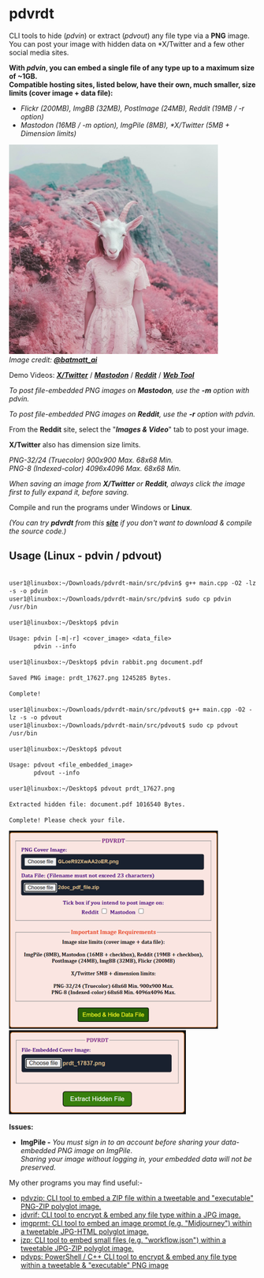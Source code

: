 # pdvrdt
CLI tools to hide (*pdvin*) or extract (*pdvout*) any file type via a **PNG** image.  
You can post your image with hidden data on *X/Twitter and a few other social media sites.

**With ***pdvin***, you can embed a single file of any type up to a maximum size of ~1GB.**  
**Compatible hosting sites, listed below, have their own, much smaller, size limits (cover image + data file):**
* *Flickr (200MB), ImgBB (32MB), PostImage (24MB), Reddit (19MB / -r option)*
* *Mastodon (16MB / -m option), ImgPile (8MB), \*X/Twitter (5MB + Dimension limits)*

![Demo Image](https://github.com/CleasbyCode/pdvrdt/blob/main/demo_image/prdt_20648.png)  
*Image credit:* [***@batmatt_ai***](https://x.com/batmatt_ai)

Demo Videos: [***X/Twitter***](https://youtu.be/nwqi3WN2lkA) / [***Mastodon***](https://youtu.be/A7c06xdcLRQ) / [***Reddit***](https://youtu.be/pp9-Nk0VslA) / [***Web Tool***](https://youtu.be/KbIilEDF14E)

*To post file-embedded PNG images on **Mastodon**, use the **-m** option with pdvin.*  

*To post file-embedded PNG images on **Reddit**, use the **-r** option with pdvin.*  

From the **Reddit** site, select the "***Images & Video***" tab to post your image.

**X/Twitter** also has dimension size limits.  

*PNG-32/24 (Truecolor) 900x900 Max. 68x68 Min.*  
*PNG-8 (Indexed-color) 4096x4096 Max. 68x68 Min.*  

*When saving an image from ***X/Twitter*** or ***Reddit***, always click the image first to fully expand it, before saving.*

Compile and run the programs under Windows or **Linux**.  

*(You can try **pdvrdt** from this [**site**](https://cleasbycode.co.uk/pdvrdt/index/) if you don't want to download & compile the source code.)*

## Usage (Linux - pdvin / pdvout)

```console

user1@linuxbox:~/Downloads/pdvrdt-main/src/pdvin$ g++ main.cpp -O2 -lz -s -o pdvin
user1@linuxbox:~/Downloads/pdvrdt-main/src/pdvin$ sudo cp pdvin /usr/bin

user1@linuxbox:~/Desktop$ pdvin 

Usage: pdvin [-m|-r] <cover_image> <data_file>  
       pdvin --info

user1@linuxbox:~/Desktop$ pdvin rabbit.png document.pdf
  
Saved PNG image: prdt_17627.png 1245285 Bytes.

Complete!

user1@linuxbox:~/Downloads/pdvrdt-main/src/pdvout$ g++ main.cpp -O2 -lz -s -o pdvout
user1@linuxbox:~/Downloads/pdvrdt-main/src/pdvout$ sudo cp pdvout /usr/bin

user1@linuxbox:~/Desktop$ pdvout

Usage: pdvout <file_embedded_image>
       pdvout --info
        
user1@linuxbox:~/Desktop$ pdvout prdt_17627.png

Extracted hidden file: document.pdf 1016540 Bytes.

Complete! Please check your file.

```
![Demo Image2](https://github.com/CleasbyCode/pdvrdt/blob/main/demo_image/screen.png) 
![Demo Image3](https://github.com/CleasbyCode/pdvrdt/blob/main/demo_image/screen2.png) 

**Issues:**
* **ImgPile -** *You must sign in to an account before sharing your data-embedded PNG image on ImgPile*.  
		*Sharing your image without logging in, your embedded data will not be preserved.*

 My other programs you may find useful:-
 
* [pdvzip: CLI tool to embed a ZIP file within a tweetable and "executable" PNG-ZIP polyglot image.](https://github.com/CleasbyCode/pdvzip)
* [jdvrif: CLI tool to encrypt & embed any file type within a JPG image.](https://github.com/CleasbyCode/jdvrif)
* [imgprmt: CLI tool to embed an image prompt (e.g. "Midjourney") within a tweetable JPG-HTML polyglot image.](https://github.com/CleasbyCode/imgprmt)
* [jzp: CLI tool to embed small files (e.g. "workflow.json") within a tweetable JPG-ZIP polyglot image.](https://github.com/CleasbyCode/jzp)  
* [pdvps: PowerShell / C++ CLI tool to encrypt & embed any file type within a tweetable & "executable" PNG image](https://github.com/CleasbyCode/pdvps)

##
